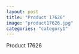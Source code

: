 ```yaml
---
layout: post
title: "Product 17626"
image: "product17626.jpg"
categories: "category1"
---
```

Product 17626
